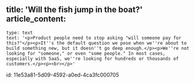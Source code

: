 title: 'Will the fish jump in the boat?'
article_content:
  -
    type: text
    text: '<p>Product people need to stop asking "will someone pay for this?"</p><p>It''s the default question we pose when we''re about to build something new, but it doesn''t go deep enough.</p><p>We''re not looking for "someone," or even "some people." In most cases, especially with SaaS, we''re looking for hundreds or thousands of customers.</p><p><br></p>'
id: 11e53a81-5d09-4592-a0ed-4ca3fc000705
